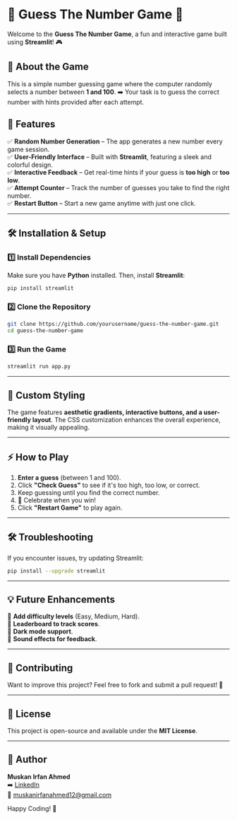 # 🎯 Guess The Number Game 🎲

Welcome to the **Guess The Number Game**, a fun and interactive game built using **Streamlit**! 🎮

## 🚀 About the Game
This is a simple number guessing game where the computer randomly selects a number between **1 and 100**.  ➡️ Your task is to guess the correct number with hints provided after each attempt.

## 🌟 Features
✅ **Random Number Generation** – The app generates a new number every game session.  
✅ **User-Friendly Interface** – Built with **Streamlit**, featuring a sleek and colorful design.  
✅ **Interactive Feedback** – Get real-time hints if your guess is **too high** or **too low**.  
✅ **Attempt Counter** – Track the number of guesses you take to find the right number.  
✅ **Restart Button** – Start a new game anytime with just one click.  

---

## 🛠️ Installation & Setup

### 1️⃣ Install Dependencies
Make sure you have **Python** installed. Then, install **Streamlit**:
```bash
pip install streamlit
```

### 2️⃣ Clone the Repository
```bash
git clone https://github.com/yourusername/guess-the-number-game.git
cd guess-the-number-game
```

### 3️⃣ Run the Game
```bash
streamlit run app.py
```

---

## 🎨 Custom Styling
The game features **aesthetic gradients, interactive buttons, and a user-friendly layout**. The CSS customization enhances the overall experience, making it visually appealing.

---

## ⚡ How to Play
1. **Enter a guess** (between 1 and 100).  
2. Click **"Check Guess"** to see if it's too high, too low, or correct.  
3. Keep guessing until you find the correct number.  
4. 🎉 Celebrate when you win!  
5. Click **"Restart Game"** to play again.  

---

## 🛠️ Troubleshooting
If you encounter issues, try updating Streamlit:
```bash
pip install --upgrade streamlit
```

---

## 💡 Future Enhancements
🔹 **Add difficulty levels** (Easy, Medium, Hard).  
🔹 **Leaderboard to track scores**.  
🔹 **Dark mode support**.  
🔹 **Sound effects for feedback**.  

---

## 🤝 Contributing
Want to improve this project? Feel free to fork and submit a pull request! 🚀

---

## 📜 License
This project is open-source and available under the **MIT License**.

---

## 📝 Author
**Muskan Irfan Ahmed**  
➡️ [LinkedIn](https://www.linkedin.com/in/muskan-irfan-ahmed/)  
📧 muskanirfanahmed12@gmail.com  

Happy Coding! 🚀
